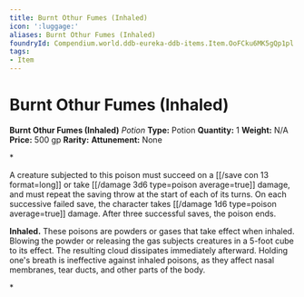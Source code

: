 ```yaml
---
title: Burnt Othur Fumes (Inhaled)
icon: ':luggage:'
aliases: Burnt Othur Fumes (Inhaled)
foundryId: Compendium.world.ddb-eureka-ddb-items.Item.OoFCku6MK5gQp1pl
tags:
- Item
---
```


# Burnt Othur Fumes (Inhaled)

**Burnt Othur Fumes (Inhaled)**
_Potion_
**Type:** Potion
**Quantity:** 1
**Weight:** N/A
**Price:** 500 gp
**Rarity:** 
**Attunement:** None

*<p>A creature subjected to this poison must succeed on a [[/save con 13 format=long]] or take  [[/damage 3d6 type=poison average=true]] damage, and must repeat the saving throw at the start of each of its turns. On each successive failed save, the character takes  [[/damage 1d6 type=poison average=true]] damage. After three successful saves, the poison ends.

**Inhaled.** These poisons are powders or gases that take effect when inhaled. Blowing the powder or releasing the gas subjects creatures in a 5-foot cube to its effect. The resulting cloud dissipates immediately afterward. Holding one's breath is ineffective against inhaled poisons, as they affect nasal membranes, tear ducts, and other parts of the body.</p>*